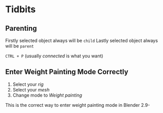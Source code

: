 # Tidbits

## Parenting

Firstly selected object always will be `child`
Lastly selected object always will be `parent`

`CTRL + P` (usually _connected_ is what you want)

## Enter Weight Painting Mode Correctly

1. Select your _rig_
2. Select your _mesh_
3. Change mode to _Weight painting_

This is the correct way to enter weight painting mode in Blender 2.9-